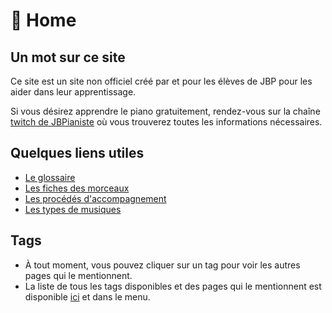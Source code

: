 # 🏡 Home

## Un mot sur ce site
Ce site est un site non officiel créé par et pour les élèves de JBP pour les aider dans leur apprentissage.

Si vous désirez apprendre le piano gratuitement, rendez-vous sur la chaîne [twitch de JBPianiste](https://www.twitch.tv/jbpianiste) où vous trouverez toutes les informations nécessaires. 

## Quelques liens utiles

- [Le glossaire](glossaire.md)
- [Les fiches des morceaux](morceaux/index.md)
- [Les procédés d'accompagnement](procedes-accompagnement.md)
- [Les types de musiques](./types-musique/index.md)

## Tags
- À tout moment, vous pouvez cliquer sur un tag pour voir les autres pages qui le mentionnent.
- La liste de tous les tags disponibles et des pages qui le mentionnent est disponible [ici](tags.md) et dans le menu.

